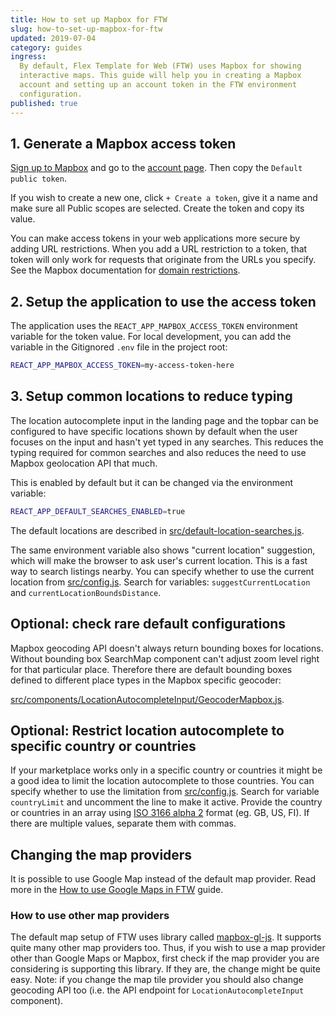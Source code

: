 ```yaml
---
title: How to set up Mapbox for FTW
slug: how-to-set-up-mapbox-for-ftw
updated: 2019-07-04
category: guides
ingress:
  By default, Flex Template for Web (FTW) uses Mapbox for showing
  interactive maps. This guide will help you in creating a Mapbox
  account and setting up an account token in the FTW environment
  configuration.
published: true
---
```


## 1. Generate a Mapbox access token

[Sign up to Mapbox](https://account.mapbox.com/auth/signup/) and go to
the [account page](https://account.mapbox.com/). Then copy the
`Default public token`.

If you wish to create a new one, click `+ Create a token`, give it a
name and make sure all Public scopes are selected. Create the token and
copy its value.

You can make access tokens in your web applications more secure by
adding URL restrictions. When you add a URL restriction to a token, that
token will only work for requests that originate from the URLs you
specify. See the Mapbox documentation for
[domain restrictions](https://docs.mapbox.com/help/account/tokens/#domain-restrictions).

## 2. Setup the application to use the access token

The application uses the `REACT_APP_MAPBOX_ACCESS_TOKEN` environment
variable for the token value. For local development, you can add the
variable in the Gitignored `.env` file in the project root:

```bash
REACT_APP_MAPBOX_ACCESS_TOKEN=my-access-token-here
```

## 3. Setup common locations to reduce typing

The location autocomplete input in the landing page and the topbar can
be configured to have specific locations shown by default when the user
focuses on the input and hasn't yet typed in any searches. This reduces
the typing required for common searches and also reduces the need to use
Mapbox geolocation API that much.

This is enabled by default but it can be changed via the environment
variable:

```bash
REACT_APP_DEFAULT_SEARCHES_ENABLED=true
```

The default locations are described in
[src/default-location-searches.js](https://github.com/sharetribe/flex-template-web/blob/master/src/default-location-searches.js).

The same environment variable also shows "current location" suggestion,
which will make the browser to ask user's current location. This is a
fast way to search listings nearby. You can specify whether to use the
current location from
[src/config.js](https://github.com/sharetribe/flex-template-web/blob/master/src/config.js).
Search for variables: `suggestCurrentLocation` and
`currentLocationBoundsDistance`.

## Optional: check rare default configurations

Mapbox geocoding API doesn't always return bounding boxes for locations.
Without bounding box SearchMap component can't adjust zoom level right
for that particular place. Therefore there are default bounding boxes
defined to different place types in the Mapbox specific geocoder:

[src/components/LocationAutocompleteInput/GeocoderMapbox.js](https://github.com/sharetribe/flex-template-web/blob/master/src/components/LocationAutocompleteInput/GeocoderMapbox.js).

## Optional: Restrict location autocomplete to specific country or countries

If your marketplace works only in a specific country or countries it
might be a good idea to limit the location autocomplete to those
countries. You can specify whether to use the limitation from
[src/config.js](https://github.com/sharetribe/flex-template-web/blob/master/src/config.js).
Search for variable `countryLimit` and uncomment the line to make it
active. Provide the country or countries in an array using
[ISO 3166 alpha 2](https://en.wikipedia.org/wiki/ISO_3166-1_alpha-2)
format (eg. GB, US, FI). If there are multiple values, separate them
with commas.

## Changing the map providers

It is possible to use Google Map instead of the default map provider.
Read more in the
[How to use Google Maps in FTW](/guides/how-to-use-google-maps-in-ftw/)
guide.

### How to use other map providers

The default map setup of FTW uses library called
[mapbox-gl-js](https://docs.mapbox.com/mapbox-gl-js/api/). It supports
quite many other map providers too. Thus, if you wish to use a map
provider other than Google Maps or Mapbox, first check if the map
provider you are considering is supporting this library. If they are,
the change might be quite easy. Note: if you change the map tile
provider you should also change geocoding API too (i.e. the API endpoint
for `LocationAutocompleteInput` component).
